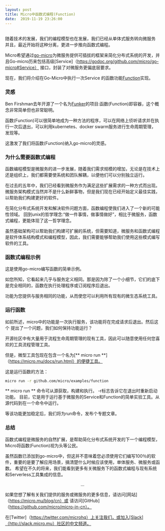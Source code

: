 ```yaml
---
layout: post
title: Micro中函数式编程(Function)
date:  2019-11-19 23:26:00
---
```

<br>
随着技术的发展，我们的编程模型也在发展，我们已经从单体式服务转向微服务
并且，最近开始将这种分离，更进一步推向函数式编程。

Micro希望通过[go-micro](https://github.com/micro/go-micro)为微服务提供可插拔的框架来简化分布式系统的开发，并且Go-micro历来包括高级[Service]（https://godoc.org/github.com/micro/go-micro#Service）
接口，封装了对微服务更偏底层要求。

现在，我们将介绍在Go-Micro中执行一次Service 的函数功能[Function](https://godoc.org/github.com/micro/go-micro#Function)实现。

<script src="https://gist.github.com/asim/bfbaf036c90761879dbf6e939e5172e4.js"></script>

### 灵感

Ben Firshman去年开源了一个名为[Funker](https://github.com/bfirsh/funker)的项目:函数(Function)即容器，这个概念非常简单但也非常聪明。

函数(Function)可以很简单地成为一种方法的程序，可以在网络上侦听请求并在执行一次后退出，可以利用kubernetes、docker swarm服务进行生命周期管理，发现等。

这激发了我们将函数(Function)纳入go-micro的灵感。

### 为什么需要函数式编程

函数编程模型是微服务的进一步发展，随着我们需求规模的增加，无论是在技术上还是组织上，我们都需要使系统和团队解耦，以便他们可以分别独立运行。

在过去的五年中，我们已经看到微服务作为满足这些扩展需求的一种方式而出现。微服务架构模式当然并不是什么新鲜事物，但是我们现在已经开始定义最佳实践，以帮助我们构建更好的软件。

在简化分布式系统开发和解决软件问题方面，函数编程使我们进入了一个新的可能性领域。
回到unix的哲学理念:“做一件事情，做事情做好”，相比于微服务，函数式编程，更能体现了这一哲学理念。

虽然基础架构可以帮助我们构建可扩展的系统，但需要知道，微服务和函数式编程是软件体系结构模式和编程模型，因此，我们需要能够帮助我们使用这些模式编写软件的工具。

### 函数式编程示例

这是使用go-micro编写函数的简单示例。

如您所知，它看起来几乎与服务定义相同。那是因为除了一个小细节，它们的底下是完全相同的，函数在执行处理程序或订阅程序后退出。

功能为您提供与服务相同的功能，从而使您可以利用所有现有的微生态系统工具。

<script src="https://gist.github.com/asim/7d70cf1160ad1279597f12985fe3fbd5.js"></script>

### 运行函数

如前所述，micro中的功能是一次执行服务，该功能将在完成请求后退出。然后这个
提出了一个问题，我们如何保持功能运行？

开源社区中有大量用于流程生命周期管理的现有工具，因此可以随意使用任何您喜欢的工具流程管理工具。

但是，微型工具包现在包含一个名为[** micro run **]（https://micro.mu/docs/run.html）的便捷工具。

这是运行函数的方法：

```bash
micro run -r github.com/micro/examples/function
```

** micro run ** 命令可从源获取，构建和执行。 -r标志告诉它在退出时重新启动功能。
目前，它是用于运行基于微服务的Service和Function的简单实验工具。从源代码到在一个命令中运行。

等该功能更加稳定后，我们将为run命令，发布个专题文章。

### 总结

函数式编程是微服务的自然扩展，是帮助简化分布式系统开发的下一个编程模型，Micro将函数(Function)视为头等公民。

虽然函数已添加到go-micro中，但这并不意味着您必须使用它们编写100％的软件，重要的是要了解应用场景，搞清楚什么时候应该使用，单体服务、微服务或函数。
希望在不久的将来，我们能看到更多有关微服务下的函数式编程与现有系统和Serverless工具集成的信息。

<center> <p> ... </p> </center>

如果您想了解有关我们提供的服务或微服务的更多信息，请访问[网站]（https://micro.mu/blog/cn）或
请访问[GitHub]（https://github.com/micro/micro-in-cn）。

在[Twitter]（https://twitter.com/microhq）上关注我们，或加入[Slack]（http://slack.micro.mu）社区的中文频道。
